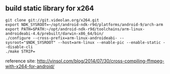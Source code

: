 ## build static library for x264


```
git clone git://git.videolan.org/x264.git
export NDK_SYSROOT=~/opt/android-ndk-r9d/platforms/android-9/arch-arm
export PATH=$PATH:~/opt/android-ndk-r9d/toolchains/arm-linux-androideabi-4.6/prebuilt/darwin-x86_64/bin/
./configure --cross-prefix=arm-linux-androideabi- --sysroot="$NDK_SYSROOT" --host=arm-linux --enable-pic --enable-static --disable-cli
./make STRIP=
```

reference site: http://vinsol.com/blog/2014/07/30/cross-compiling-ffmpeg-with-x264-for-android/ 

